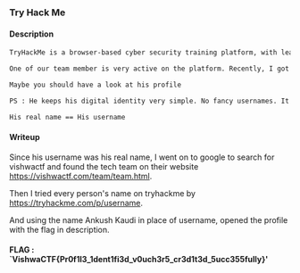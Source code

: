 ### Try Hack Me

#### Description
```txt
TryHackMe is a browser-based cyber security training platform, with learning content covering all skill levels from the complete beginner to the seasoned hacker.

One of our team member is very active on the platform. Recently, I got to know that he comes under 3% in the global leaderboard. Impressive isn't it.

Maybe you should have a look at his profile

PS : He keeps his digital identity very simple. No fancy usernames. It's just a simple mathematics

His real name == His username
```

#### Writeup
Since his username was his real name, I went on to google to search for vishwactf and found the tech team on their website https://vishwactf.com/team/team.html.

Then I tried every person's name on tryhackme by https://tryhackme.com/p/username.

And using the name Ankush Kaudi in place of username, opened the profile with the flag in description.

#### FLAG : `VishwaCTF{Pr0f1l3_1dent1fi3d_v0uch3r5_cr3d1t3d_5ucc355fully}'
